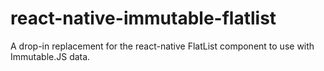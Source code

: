 # react-native-immutable-flatlist
A drop-in replacement for the react-native FlatList component to use with Immutable.JS data.
